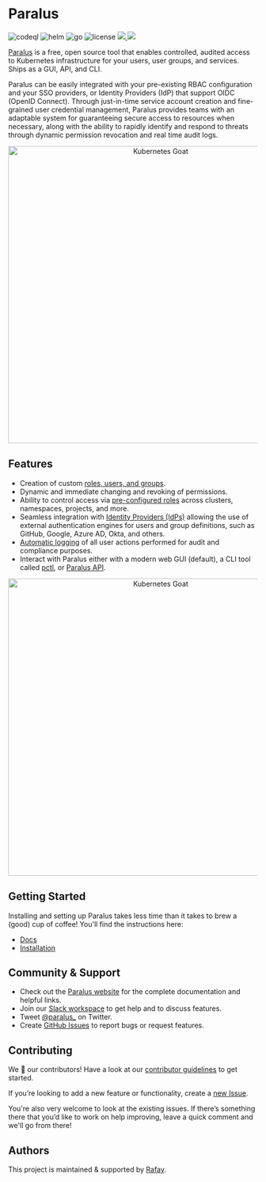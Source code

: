 # Paralus

![codeql](https://github.com/paralus/paralus/actions/workflows/codeql.yml/badge.svg)
![helm](https://img.shields.io/github/v/tag/paralus/helm-charts?label=Helm%20Chart%20Version&logo=helm&color=%230F1689&logoColor=%23f0f0f0)
![go](https://img.shields.io/github/go-mod/go-version/paralus/paralus?color=%2300ADD8&logo=go&logoColor=%2300ADD8)
![license](https://img.shields.io/github/license/paralus/paralus?color=%23D22128&label=License&logo=apache&logoColor=%23D22128)
<a href="https://join.slack.com/t/paralus/shared_invite/zt-1a9x6y729-ySmAq~I3tjclEG7nDoXB0A" target="_blank">
<img src="https://img.shields.io/badge/Community-%20Slack-blue.svg?logo=slack&&logoColor=%23FFA500&color=%23FFA500" />
</a>
<a href="https://twitter.com/paralus_" target="_blank">
<img src="https://img.shields.io/badge/Twitter-%20Follow-blue.svg?logo=slack&&logoColor=%231DA1F2&color=%231DA1F2" />
</a>

[Paralus](https://paralus.io) is a free, open source tool that enables controlled, audited access to Kubernetes infrastructure for your users, user groups, and services. Ships as a GUI, API, and CLI.

Paralus can be easily integrated with your pre-existing RBAC configuration and your SSO providers, or Identity Providers (IdP) that support OIDC (OpenID Connect). Through just-in-time service account creation and fine-grained user credential management, Paralus provides teams with an adaptable system for guaranteeing secure access to resources when necessary, along with the ability to rapidly identify and respond to threats through dynamic permission revocation and real time audit logs.

<p align="center">
  <a href="https://paralus.io">
    <img alt="Kubernetes Goat" src="https://www.paralus.io/img/hero.svg" width="600" />
  </a>
</p>

## Features

- Creation of custom [roles, users, and groups](https://www.paralus.io/docs/usage/roles).
- Dynamic and immediate changing and revoking of permissions.
- Ability to control access via [pre-configured roles](https://www.paralus.io/docs/usage/) across clusters, namespaces, projects, and more.
- Seamless integration with [Identity Providers (IdPs)](https://www.paralus.io/docs/single-sign-on/) allowing the use of external authentication engines for users and group definitions, such as GitHub, Google, Azure AD, Okta, and others.
- [Automatic logging](https://www.paralus.io/docs/usage/audit-logs) of all user actions performed for audit and compliance purposes.
- Interact with Paralus either with a modern web GUI (default), a CLI tool called [pctl](https://www.paralus.io/docs/usage/cli), or [Paralus API](https://www.paralus.io/docs/references/api-reference).
  
<p align="center">
  <a href="https://paralus.io">
    <img alt="Kubernetes Goat" src="https://raw.githubusercontent.com/paralus/paralus/main/paralus.gif" width="600" />
  </a>
</p>

## Getting Started

Installing and setting up Paralus takes less time than it takes to brew a (good) cup of coffee! You'll find the instructions here:

- [Docs](https://www.paralus.io/docs)
- [Installation](https://www.paralus.io/docs/installation)

## Community & Support

- Check out the [Paralus website](https://paralus.io/docs) for the complete documentation and helpful links.
- Join our [Slack workspace](https://join.slack.com/t/paralus/shared_invite/zt-1a9x6y729-ySmAq~I3tjclEG7nDoXB0A) to get help and to discuss features.
- Tweet [@paralus_](https://twitter.com/paralus_/) on Twitter.
- Create [GitHub Issues](https://github.com/paralus/paralus/issues) to report bugs or request features.

## Contributing

We 💖 our contributors! Have a look at our [contributor guidelines](https://github.com/paralus/paralus/blob/main/CONTRIBUTING.md) to get started.

If you’re looking to add a new feature or functionality, create a [new Issue](https://github.com/paralus/paralus/issues).

You're also very welcome to look at the existing issues. If there’s something there that you’d like to work on help improving, leave a quick comment and we'll go from there!

## Authors

This project is maintained & supported by [Rafay](https://rafay.co).
